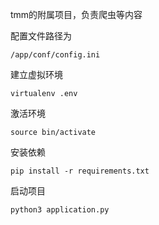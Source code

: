 tmm的附属项目，负责爬虫等内容

配置文件路径为 
```
/app/conf/config.ini
```

建立虚拟环境
```
virtualenv .env
```

激活环境
```
source bin/activate
```

安装依赖
```
pip install -r requirements.txt
```

启动项目
```
python3 application.py
```